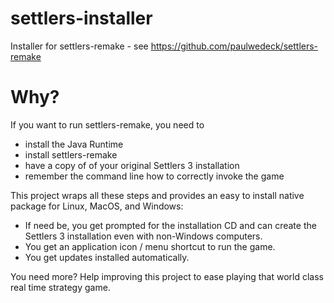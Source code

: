 # settlers-installer
Installer for settlers-remake - see https://github.com/paulwedeck/settlers-remake

# Why?

If you want to run settlers-remake, you need to
- install the Java Runtime
- install settlers-remake
- have a copy of of your original Settlers 3 installation
- remember the command line how to correctly invoke the game

This project wraps all these steps and provides an easy to install native package for Linux, MacOS, and Windows:
- If need be, you get prompted for the installation CD and can create the Settlers 3 installation even with non-Windows computers.
- You get an application icon / menu shortcut to run the game.
- You get updates installed automatically.

You need more? Help improving this project to ease playing that world class real time strategy game.
